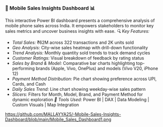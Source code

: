 ### 📱 Mobile Sales Insights Dashboard 📊

This interactive Power BI dashboard presents a comprehensive analysis of mobile phone sales across India. It empowers stakeholders to monitor key sales metrics and uncover business insights with ease.
*🔍 Key Features:*
* *Total Sales:* ₹62M across 322 transactions and 2K units sold
* *Geo Analysis:* City-wise sales heatmap with drill-down functionality
* *Trend Analysis:* Monthly quantity sold trends to track demand cycles
* *Customer Ratings:* Visual breakdown of feedback by rating status
* *Sales by Brand & Model:* Comparative bar charts highlighting top-performing brands (Apple, Vivo, OnePlus) and models (Vivo V20, iPhone 12)
* *Payment Method Distribution:* Pie chart showing preference across UPI, Cards, and Cash
* *Daily Sales Trend:* Line chart showing weekday-wise sales pattern
* *Slicers:* Filters for Month, Model, Brand, and Payment Method for dynamic exploration
*📌 Tools Used:*
Power BI | DAX | Data Modeling | Custom Visuals | Map Integration

https://github.com/MALLAYYA25/-Mobile-Sales-Insights-Dashboard/blob/main/Mobile_Sales_Dashboard1.png
